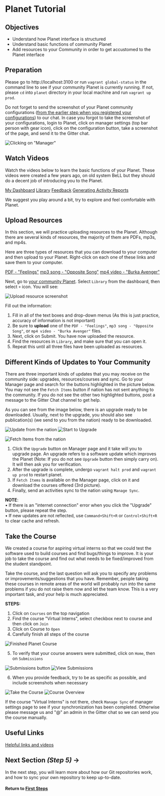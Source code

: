 ﻿# Planet Tutorial

## Objectives

* Understand how Planet interface is structured
* Understand basic functions of community Planet
* Add resources to your Community in order to get accustomed to the Planet interface

## Preparation
Please go to http://localhost:3100 or run `vagrant global-status` in the command line to see if your community Planet is currently running. If not, please `cd` into `planet` directory in your local machine and run `vagrant up prod`.

Do not forget to send the screenshot of your Planet community configurations ([from the earlier step when you registered your configurations](vi-configurations-vagrant.md)) to our chat. In case you forgot to take the screenshot of your configurations, login to Planet, click on manager settings (top bar person with gear icon), click on the configuration button, take a screenshot of the page, and send it to the Gitter chat.

![Clicking on "Manager"](images/edit-vi-nation-manager.png "Dashboard in your localhost")

## Watch Videos

Watch the videos below to learn the basic functions of your Planet. These videos were created a few years ago, on old system BeLL but they should do a decent job of introducing you to the Planet.

[My Dashboard](movies/vi-mydashboard.mp4)
[Library](movies/vi-library.mp4)
[Feedback](movies/vi-feedback.mp4)
[Generating Activity Reports](movies/vi-generatingactivityreports.mp4)

We suggest you play around a bit, try to explore and feel comfortable with Planet.

## Upload Resources

In this section, we will practice uploading resources to the Planet. Although there are several kinds of resources, the majority of them are PDFs, mp3s, and mp4s.

Here are three types of resources that you can download to your computer and then upload to your Planet. Right-click on each one of these links and save them to your computer.

[PDF - "Feelings"](pdf/vi-feelings.pdf)
[mp3 song - "Opposite Song"](music/vi-oppositesong.mp3)
[mp4 video - "Burka Avenger"](movies/vi-burkaavenger.mp4)

Next, go to [your community Planet](http://localhost:3100). Select `Library` from the dashboard, then select `+` icon. You will see:

![Upload resource screenshot](images/vi-add-new-resource.png)

Fill out the information:

1. Fill in all of the text boxes and drop-down menus (As this is just practice, accuracy of information is not important)
2. Be sure to **upload** one of the `PDF - "Feelings"`, `mp3 song - "Opposite Song"`, or `mp4 video - "Burka Avenger"` files.
3. Next, click on Submit. You have now uploaded the resource.
4. Find the resources in `Library`, and make sure that you can open it.
5. Repeat this until all three files have been uploaded as resources.

## Different Kinds of Updates to Your Community

There are three important kinds of updates that you may receive on the community side: upgrades, resources/courses and sync. Go to your Manager page and search for the buttons highlighted in the picture below. You may not see the `Fetch Items` button if nation has not sent anything to the community. If you do not see the other two highlighted buttons, post a message to the Gitter Chat channel to get help.

As you can see from the image below, there is an upgrade ready to be downloaded. Usually, next to the upgrade, you should also see publication(s) (we send to you from the nation) ready to be downloaded.

![Update from the nation](images/vi-planet-upgrade.png "Manager Dashboard in your localhost")
![Start to Upgrade](images/vi-start-upgrade.png "Start Upgrade")

![Fetch Items from the nation](images/vi-planet-fetch-items.png "Manager Dashboard in your localhost")

1. Click the `Upgrade` button on Manager page and it take will you to upgrade page. An upgrade refers to a software update which improves the Planet (Note: If you do not see `Upgrade` button then simply carry on). It will then ask you for verification.
2. After the upgrade is complete, undergo `vagrant halt prod` and `vagrant up prod` to restart planet.
3. If `Fetch Items` is available on the Manager page, click on it and download the courses offered (3rd picture).
4. Finally, send an activities sync to the nation using `Manage Sync`.

**NOTE**:  
• If there is an "internet connection" error when you click the "Upgrade" button, please repeat the step.  
• If new updates are not reflected, use `Command+Shift+R` or `Control+Shift+R` to clear cache and refresh.

## Take the Course

We created a course for aspiring virtual interns so that we could test the software used to build courses and find bugs/things to improve. It is your job to take the course and find out what needs to be fixed/improved from the student standpoint.

Take the course, and the last question will ask you to specify any problems or improvements/suggestions that you have. Remember, people taking these courses in remote areas of the world will probably run into the same problems if you do not raise them now and let the team know. This is a very important task, and your help is much appreciated.

**STEPS:**

1. Click on `Courses` on the top navigation
2. Find the course "Virtual Interns", select checkbox next to course and then click on `Join`
3. Click on Course to `Open`
4. Carefully finish all steps of the course

  ![Finished Planet Course](images/vi-planet-course.jpg)

5. To verify that your course answers were submitted, click on `Home`, then on `Submissions`

  ![Submissions button](images/vi-planet-submissions-button.png)
  ![View Submissions](images/vi-planet-submissions.png)

6. When you provide feedback, try to be as specific as possible, and include screenshots when necessary

![Take the Course](images/vi-take-the-course.png)
![Course Overview](images/vi-course-view.png)

If the course "Virtual Interns" is not there, check `Manage Sync` of manager settings page to see if your synchronization has been completed. Otherwise please message us and "@" an admin in the Gitter chat so we can send you the course manually.

## Useful Links

[Helpful links and videos](vi-faq.md#Helpful_Links)

## Next Section _(Step 5)_ **→**

In the next step, you will learn more about how our Git repositories work, and how to sync your own repository to keep up-to-date.

#### Return to [First Steps](vi-first-steps.md#Step_4_-_Planet_Tutorial)
